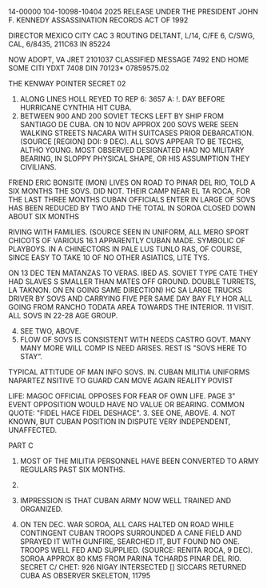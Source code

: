 14-00000
104-10098-10404
2025 RELEASE UNDER THE PRESIDENT JOHN F. KENNEDY ASSASSINATION RECORDS ACT OF 1992

DIRECTOR
MEXICO CITY
CAC 3
ROUTING
DELTANT, L/14, C/FE 6, C/SWG, CAL, 6/8435,
211C63 IN 85224

NOW ADOPT,
VA
JRET
2101037
CLASSIFIED MESSAGE
7492
END HOME SOME CITI YDXT 7408
DIN 70123*
07859575.02

THE KENWAY POINTER
SECRET
02

1. ALONG LINES HOLL REYED TO REP 6: 3657 A:
!. DAY BEFORE HURRICANE CYNTHIA HIT CUBA.
2. BETWEEN 900 AND 200 SOVIET TECKS LEFT BY SHIP FROM SANTIAGO DE CUBA. ON 10 NOV
APPROX 200 SOVS WERE SEEN WALKING STREETS NACARA WITH SUITCASES
PRIOR DEBARCATION.
(SOURCE [REGION] DOI: 9 DEC).
ALL SOVS APPEAR TO BE TECHS, ALTHO YOUNG. MOST OBSERVED
DESIGNATED HAD NO MILITARY BEARING, IN SLOPPY PHYSICAL SHAPE,
OR HIS ASSUMPTION THEY CIVILIANS.

FRIEND ERIC BONSITE (MON) LIVES ON ROAD TO PINAR DEL RIO, TOLD A SIX MONTHS
THE SOVS. DID NOT.
THEIR CAMP NEAR EL TA ROCA,
FOR THE LAST THREE MONTHS CUBAN OFFICIALS ENTER IN LARGE
OF SOVS HAS BEEN REDUCED BY TWO
AND THE TOTAL
IN SOROA CLOSED DOWN ABOUT SIX MONTHS

RIVING WITH FAMILIES.
(SOURCE
SEEN IN UNIFORM, ALL MERO SPORT CHICOTS OF VARIOUS
16.1 APPARENTLY CUBAN MADE.
SYMBOLIC OF PLAYBOYS. IN A
CHINECTORS IN PALE LUS TUNLO
RAS, OF COURSE, SINCE
EASY TO TAKE
10 OF NO OTHER ASIATICS,
LITE TYS.

ON 13 DEC TEN
MATANZAS TO VERAS.
IBED AS. SOVIET TYPE
CATE THEY HAD SLAVES
S SMALLER THAN MATES OFF GROUND.
DOUBLE TURRETS,
LA TAKNON. ON
EN GOING SAME DIRECTION)
HC SA LARGE TRUCKS DRIVER BY SOVS AND CARRYING FIVE
PER SAME DAY BAY FLY HOR ALL GOING FROM RANCHO
TODATA AREA TOWARDS THE INTERIOR.
11 VISIT. ALL SOVS IN 22-28 AGE GROUP.

4. SEE TWO, ABOVE.
5. FLOW OF SOVS IS CONSISTENT WITH NEEDS CASTRO GOVT. MANY
MANY MORE WILL COMP IS NEED ARISES.
REST IS "SOVS HERE TO STAY”.

TYPICAL ATTITUDE OF MAN
INFO SOVS. IN. CUBAN MILITIA UNIFORMS
NAPARTEZ
NSITIVE TO GUARD
CAN MOVE AGAIN
REALITY
POVIST

LIFE: MAGOC OFFICIAL OPPOSES FOR FEAR OF OWN LIFE.
PAGE 3"
EVENT
OPPOSITION WOULD HAVE NO VALUE OR BEARING. COMMON QUOTE: "FIDEL
HACE FIDEL DESHACE".
3. SEE ONE, ABOVE.
4. NOT KNOWN, BUT CUBAN POSITION IN DISPUTE VERY INDEPENDENT,
UNAFFECTED.

PART C
1. MOST OF THE MILITIA PERSONNEL HAVE BEEN CONVERTED TO
ARMY REGULARS PAST SIX MONTHS.
2.
3. IMPRESSION IS THAT CUBAN ARMY NOW WELL TRAINED AND
ORGANIZED.

4. ON TEN DEC. WAR SOROA, ALL CARS HALTED ON ROAD WHILE
CONTINGENT CUBAN TROOPS SURROUNDED A CANE FIELD AND SPRAYED IT
WITH GUNFIRE, SEARCHED IT, BUT FOUND NO ONE. TROOPS WELL FED AND
SUPPLIED. (SOURCE: RENITA ROCA, 9 DEC). SOROA APPROX 80 KMS
FROM PARINA TCHARDS PINAR DEL RIO.
SECRET
C/ CHET: 926 NIGAY INTERSECTED [] SICCARS RETURNED CUBA AS OBSERVER SKELETON,
11795
